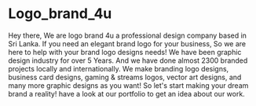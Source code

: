 # Logo_brand_4u
Hey there, 
We are logo brand 4u a professional design company based in Sri Lanka. 
If you need an elegant brand logo for your business, So we are here to help with your brand logo designs needs! 
We have been graphic design industry for over 5 Years. And we have done almost 2300 branded projects locally and internationally. 
We make branding logo designs, business card designs, gaming &amp; streams logos, vector art designs, and many more graphic designs as you want! 
So let's start making your dream brand a reality! have a look at our portfolio to get an idea about our work.
